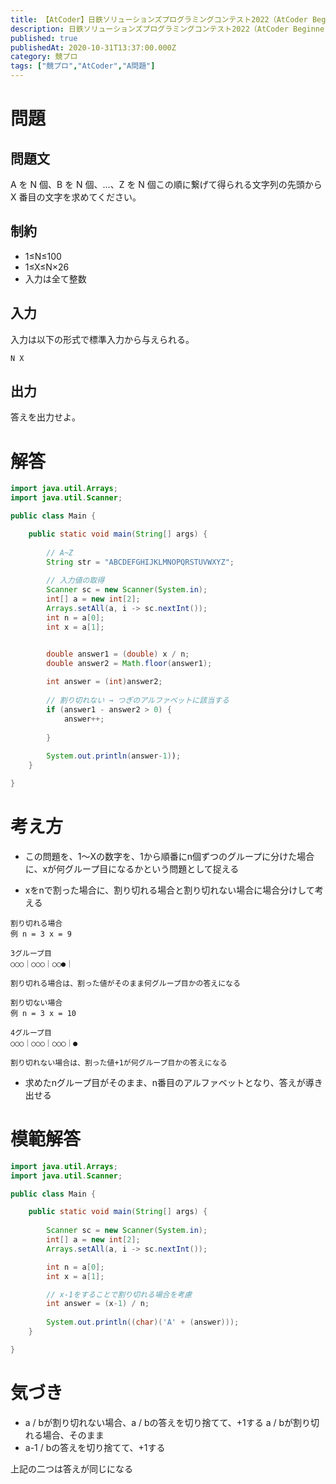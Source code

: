 ```yaml
---
title: 【AtCoder】日鉄ソリューションズプログラミングコンテスト2022（AtCoder Beginner Contest 257） A - A to Z String 2
description: 日鉄ソリューションズプログラミングコンテスト2022（AtCoder Beginner Contest 257） A - A to Z String 2を解いた
published: true
publishedAt: 2020-10-31T13:37:00.000Z
category: 競プロ
tags: ["競プロ","AtCoder","A問題"]
---
```


# 問題
## 問題文
A を N 個、B を N 個、…、Z を N 個この順に繋げて得られる文字列の先頭から X 番目の文字を求めてください。
## 制約
- 1≤N≤100
- 1≤X≤N×26
- 入力は全て整数

## 入力
入力は以下の形式で標準入力から与えられる。

```
N X
```

## 出力
答えを出力せよ。
# 解答

```java
import java.util.Arrays;
import java.util.Scanner;

public class Main {

    public static void main(String[] args) {
        
        // A~Z
        String str = "ABCDEFGHIJKLMNOPQRSTUVWXYZ";
        
        // 入力値の取得
        Scanner sc = new Scanner(System.in);
        int[] a = new int[2];
        Arrays.setAll(a, i -> sc.nextInt());
        int n = a[0];
        int x = a[1];


        double answer1 = (double) x / n;
        double answer2 = Math.floor(answer1);
        
        int answer = (int)answer2;
        
        // 割り切れない → つぎのアルファベットに該当する
        if (answer1 - answer2 > 0) {
            answer++;
            
        } 
        
        System.out.println(answer-1));
    }

}

```

# 考え方
- この問題を、1〜Xの数字を、1から順番にn個ずつのグループに分けた場合に、xが何グループ目になるかという問題として捉える

- xをnで割った場合に、割り切れる場合と割り切れない場合に場合分けして考える

```
割り切れる場合
例 n = 3 x = 9

3グループ目
○○○｜○○○｜○○●｜

割り切れる場合は、割った値がそのまま何グループ目かの答えになる

```

```
割り切ない場合
例 n = 3 x = 10

4グループ目
○○○｜○○○｜○○◯｜●

割り切れない場合は、割った値+1が何グループ目かの答えになる

```

- 求めたnグループ目がそのまま、n番目のアルファベットとなり、答えが導き出せる

# 模範解答

```java
import java.util.Arrays;
import java.util.Scanner;

public class Main {

    public static void main(String[] args) {
        
        Scanner sc = new Scanner(System.in);
        int[] a = new int[2];
        Arrays.setAll(a, i -> sc.nextInt());

        int n = a[0];
        int x = a[1];

        // x-1をすることで割り切れる場合を考慮
        int answer = (x-1) / n;
        
        System.out.println((char)('A' + (answer)));
    }

}

```

# 気づき
- a / bが割り切れない場合、a / bの答えを切り捨てて、+1する
  a / bが割り切れる場合、そのまま
- a-1 / bの答えを切り捨てて、+1する

上記の二つは答えが同じになる


